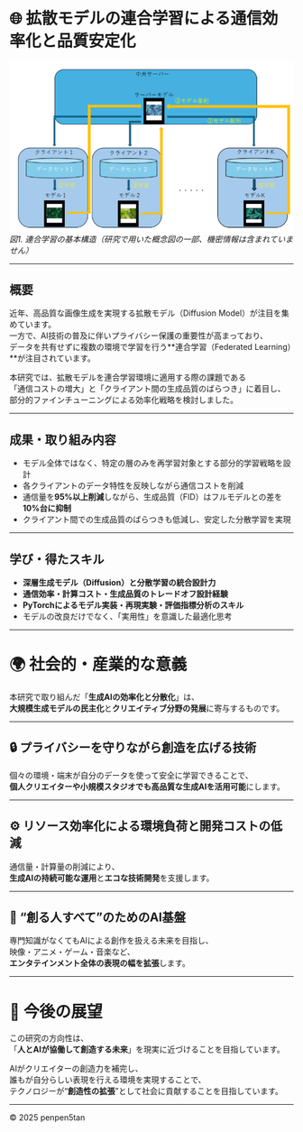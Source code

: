 # 🌐 拡散モデルの連合学習による通信効率化と品質安定化

![連合学習の概念図](/assets/images/federated_diffusion.png)
*図1. 連合学習の基本構造（研究で用いた概念図の一部、機密情報は含まれていません）*

---

## 概要
近年、高品質な画像生成を実現する拡散モデル（Diffusion Model）が注目を集めています。  
一方で、AI技術の普及に伴いプライバシー保護の重要性が高まっており、  
データを共有せずに複数の環境で学習を行う**連合学習（Federated Learning）**が注目されています。  

本研究では、拡散モデルを連合学習環境に適用する際の課題である  
「通信コストの増大」と「クライアント間の生成品質のばらつき」に着目し、  
部分的ファインチューニングによる効率化戦略を検討しました。

---

## 成果・取り組み内容
- モデル全体ではなく、特定の層のみを再学習対象とする部分的学習戦略を設計  
- 各クライアントのデータ特性を反映しながら通信コストを削減  
- 通信量を**95%以上削減**しながら、生成品質（FID）はフルモデルとの差を**10%台に抑制**  
- クライアント間での生成品質のばらつきも低減し、安定した分散学習を実現  

---

## 学び・得たスキル
- **深層生成モデル（Diffusion）と分散学習の統合設計力**  
- **通信効率・計算コスト・生成品質のトレードオフ設計経験**  
- **PyTorchによるモデル実装・再現実験・評価指標分析のスキル**  
- モデルの改良だけでなく、「実用性」を意識した最適化思考  

---

# 🌍 社会的・産業的な意義

本研究で取り組んだ「**生成AIの効率化と分散化**」は、  
**大規模生成モデルの民主化**と**クリエイティブ分野の発展**に寄与するものです。

---

## 🔒 プライバシーを守りながら創造を広げる技術

個々の環境・端末が自分のデータを使って安全に学習できることで、  
**個人クリエイターや小規模スタジオでも高品質な生成AIを活用可能**にします。

---

## ⚙️ リソース効率化による環境負荷と開発コストの低減

通信量・計算量の削減により、  
**生成AIの持続可能な運用**と**エコな技術開発**を支援します。

---

## 🎨 “創る人すべて”のためのAI基盤

専門知識がなくてもAIによる創作を扱える未来を目指し、  
映像・アニメ・ゲーム・音楽など、  
**エンタテインメント全体の表現の幅を拡張**します。

---

# 💫 今後の展望

この研究の方向性は、  
「**人とAIが協働して創造する未来**」を現実に近づけることを目指しています。  

AIがクリエイターの創造力を補完し、  
誰もが自分らしい表現を行える環境を実現することで、  
テクノロジーが“**創造性の拡張**”として社会に貢献することを目指しています。

---

© 2025 penpen5tan
